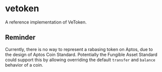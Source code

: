 # vetoken

A reference implementation of VeToken.

## Reminder

Currently, there is no way to represent a rabasing token on Aptos, due to the design
of Aptos Coin Standard. Potentially the Fungible Asset Standard could support this by
allowing overriding the default `transfer` and `balance` behavior of a coin.
